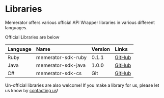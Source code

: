 # Libraries

Memerator offers various official API Wrapper libraries in various different languages.

Official Libraries are below

| Language | Name | Version | Links |
| :--- | :--- | :--- | :--- |
| Ruby | memerator-sdk-ruby | 0.1.1 | [GitHub](https://github.com/Memerator/memerator-sdk-ruby) |
| Java | memerator-sdk-java | 1.0.0 | [GitHub](https://github.com/Memerator/memerator-sdk-java) |
| C\# | memerator-sdk-cs | Git | [GitHub](https://github.com/Memerator/memerator-sdk-cs) |

Un-official libraries are also welcome! If you make a library for us, please let us know by [contacting us](https://memerator.me/support)!

